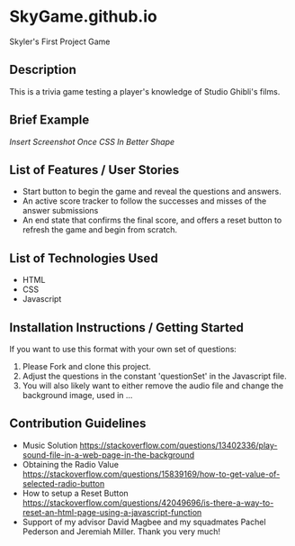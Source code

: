 # SkyGame.github.io
Skyler's First Project Game
## Description
This is a trivia game testing a player's knowledge of Studio Ghibli's films.
## Brief Example
*Insert Screenshot Once CSS In Better Shape*
## List of Features / User Stories
* Start button to begin the game and reveal the questions and answers.
* An active score tracker to follow the successes and misses of the answer submissions
* An end state that confirms the final score, and offers a reset button to refresh the game and begin from scratch.
## List of Technologies Used
* HTML
* CSS
* Javascript
## Installation Instructions / Getting Started
If you want to use this format with your own set of questions:
1. Please Fork and clone this project.
2. Adjust the questions in the constant 'questionSet' in the Javascript file.
3. You will also likely want to either remove the audio file and change the background image, used in ...
## Contribution Guidelines
* Music Solution https://stackoverflow.com/questions/13402336/play-sound-file-in-a-web-page-in-the-background
* Obtaining the Radio Value https://stackoverflow.com/questions/15839169/how-to-get-value-of-selected-radio-button
* How to setup a Reset Button https://stackoverflow.com/questions/42049696/is-there-a-way-to-reset-an-html-page-using-a-javascript-function
* Support of my advisor David Magbee and my squadmates Pachel Pederson and Jeremiah Miller. Thank you very much!